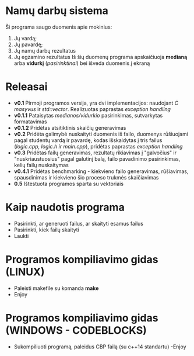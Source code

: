 # Namų darbų sistema
Ši programa saugo duomenis apie mokinius:
1. Jų vardą;
2. Jų pavardę;
3. Jų namų darbų rezultatus
4. Jų egzamino rezultatus
Iš šių duomenų programa apskaičiuoja **medianą** arba **vidurkį** (*pasirinktinai*) bei išveda duomenis į ekraną
# Releasai
- **v0.1** Pirmoji programos versija, yra dvi implementacijos: naudojant *C masyvus* ir *std::vector*. Realizuotas paprastas *exception handling*
- **v0.1.1** Pataisytas *medianos/vidurkio* pasirinkimas, sutvarkytas formatavimas
- **v0.1.2** Pridėtas atsitiktinis skaičių generavimas
- **v0.2** Pridėta galimybė nuskaityti duomenis iš failo, duomenys rūšiuojami pagal studentų vardą ir pavardę, kodas išskaidytas į tris failus (*logic.cpp, logic.h ir main.cpp*), pridėtas paprastas *exception handling*
- **v0.3** Pridėtas failų generavimas, rezultatų rikiavimas į "galvočius" ir "nuskriaustuosius" pagal galutinį balą, failo pavadinimo pasirinkimas, kelių failų nuskaitymas
- **v0.4.1** Pridėtas benchmarking - kiekvieno failo generavimas, rūšiavimas, spausdinimas ir kiekvieno šio proceso trukmės skaičiavimas
- **0.5** Ištestuota programos sparta su vektoriais

# Kaip naudotis programa
- Pasirinkti, ar generuoti failus, ar skaityti esamus failus
- Pasirinkti, kiek failų skaityti
- Laukti

# Programos kompiliavimo gidas (LINUX)
- Paleisti makefile su komanda **make**
- Enjoy
# Programos kompiliavimo gidas (WINDOWS - CODEBLOCKS)
- Sukompiliuoti programą, paleidus CBP failą (su c++14 standartu)
-Enjoy
